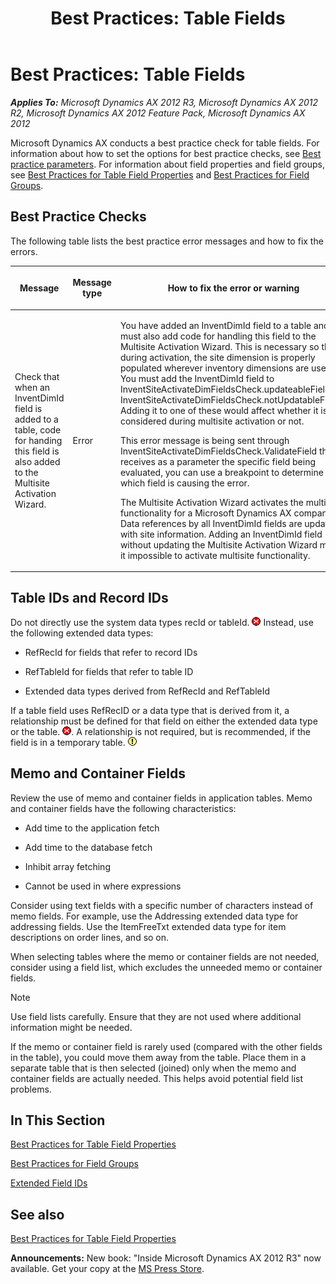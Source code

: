 ﻿---
title: 'Best Practices: Table Fields'
TOCTitle: Table Fields
ms:assetid: 6ae8af24-0554-4038-892b-5d3f288ead70
ms:mtpsurl: https://msdn.microsoft.com/en-us/library/Aa609787(v=AX.60)
ms:contentKeyID: 35244793
ms.date: 05/18/2015
mtps_version: v=AX.60
---

# Best Practices: Table Fields 


_**Applies To:** Microsoft Dynamics AX 2012 R3, Microsoft Dynamics AX 2012 R2, Microsoft Dynamics AX 2012 Feature Pack, Microsoft Dynamics AX 2012_

Microsoft Dynamics AX conducts a best practice check for table fields. For information about how to set the options for best practice checks, see [Best practice parameters](best-practice-parameters.md). For information about field properties and field groups, see [Best Practices for Table Field Properties](best-practices-for-table-field-properties.md) and [Best Practices for Field Groups](best-practices-for-field-groups.md).

## Best Practice Checks

The following table lists the best practice error messages and how to fix the errors.

<table>
<colgroup>
<col style="width: 33%" />
<col style="width: 33%" />
<col style="width: 33%" />
</colgroup>
<thead>
<tr class="header">
<th><p>Message</p></th>
<th><p>Message type</p></th>
<th><p>How to fix the error or warning</p></th>
</tr>
</thead>
<tbody>
<tr class="odd">
<td><p>Check that when an InventDimId field is added to a table, code for handing this field is also added to the Multisite Activation Wizard.</p></td>
<td><p>Error</p></td>
<td><p>You have added an InventDimId field to a table and you must also add code for handling this field to the Multisite Activation Wizard. This is necessary so that during activation, the site dimension is properly populated wherever inventory dimensions are used. You must add the InventDimId field to InventSiteActivateDimFieldsCheck.updateableFields or InventSiteActivateDimFieldsCheck.notUpdatableFields. Adding it to one of these would affect whether it is considered during multisite activation or not.</p>
<p>This error message is being sent through InventSiteActivateDimFieldsCheck.ValidateField that receives as a parameter the specific field being evaluated, you can use a breakpoint to determine which field is causing the error.</p>
<p>The Multisite Activation Wizard activates the multisite functionality for a Microsoft Dynamics AX company. Data references by all InventDimId fields are updated with site information. Adding an InventDimId field without updating the Multisite Activation Wizard makes it impossible to activate multisite functionality.</p></td>
</tr>
</tbody>
</table>


## Table IDs and Record IDs

Do not directly use the system data types recId or tableId. ![Error icon](images/Aa872655.ErrorIcon(AX.60).gif "Error icon") Instead, use the following extended data types:

  - RefRecId for fields that refer to record IDs

  - RefTableId for fields that refer to table ID

  - Extended data types derived from RefRecId and RefTableId

If a table field uses RefRecID or a data type that is derived from it, a relationship must be defined for that field on either the extended data type or the table. ![Error icon](images/Aa872655.ErrorIcon(AX.60).gif "Error icon").  A relationship is not required, but is recommended, if the field is in a temporary table. ![Warning icon](images/Aa658028.WarningIcon(en-us,AX.60).gif "Warning icon")

## Memo and Container Fields

Review the use of memo and container fields in application tables. Memo and container fields have the following characteristics:

  - Add time to the application fetch

  - Add time to the database fetch

  - Inhibit array fetching

  - Cannot be used in where expressions

Consider using text fields with a specific number of characters instead of memo fields. For example, use the Addressing extended data type for addressing fields. Use the ItemFreeTxt extended data type for item descriptions on order lines, and so on.

When selecting tables where the memo or container fields are not needed, consider using a field list, which excludes the unneeded memo or container fields.


> [!NOTE]
> <P>Use field lists carefully. Ensure that they are not used where additional information might be needed.</P>



If the memo or container field is rarely used (compared with the other fields in the table), you could move them away from the table. Place them in a separate table that is then selected (joined) only when the memo and container fields are actually needed. This helps avoid potential field list problems.

## In This Section

[Best Practices for Table Field Properties](best-practices-for-table-field-properties.md)

[Best Practices for Field Groups](best-practices-for-field-groups.md)

[Extended Field IDs](extended-field-ids.md)

## See also

[Best Practices for Table Field Properties](best-practices-for-table-field-properties.md)

  
**Announcements:** New book: "Inside Microsoft Dynamics AX 2012 R3" now available. Get your copy at the [MS Press Store](https://www.microsoftpressstore.com/store/inside-microsoft-dynamics-ax-2012-r3-9780735685109).

